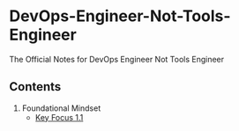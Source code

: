 # DevOps-Engineer-Not-Tools-Engineer
The Official Notes for DevOps Engineer Not Tools Engineer

## Contents

1. Foundational Mindset
   - [Key Focus 1.1](Key-focus-1-1.md)
